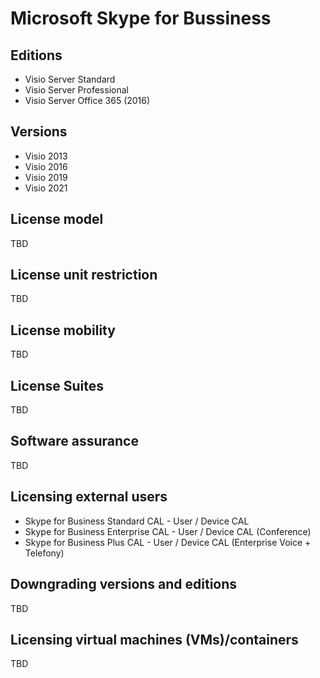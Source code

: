 # Microsoft Skype for Bussiness

## Editions
- Visio Server Standard
- Visio Server Professional
- Visio Server Office 365 (2016)

## Versions
- Visio 2013
- Visio 2016
- Visio 2019
- Visio 2021

## License model
TBD

## License unit restriction
TBD

## License mobility
TBD

## License Suites
TBD

## Software assurance
TBD

## Licensing external users
- Skype for Business Standard CAL - User / Device CAL 
- Skype for Business Enterprise CAL - User / Device CAL (Conference)
- Skype for Business Plus CAL - User / Device CAL (Enterprise Voice + Telefony)

## Downgrading versions and editions
TBD

## Licensing virtual machines (VMs)/containers
TBD
